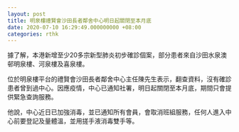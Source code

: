```yaml
---
layout: post
title: 明泉樓禮賢會沙田長者鄰舍中心明日起關閉至本月底
date: 2020-07-10 16:29:49.000000000 +08:00
categories: rthk
---
```


據了解，本港新增至少20多宗新型肺炎初步確診個案，部分患者來自沙田水泉澳邨明泉樓、河泉樓及喜泉樓。

位於明泉樓平台的禮賢會沙田長者鄰舍中心主任陳先生表示，翻查資料，沒有確診患者曾到過中心。因應疫情，中心已通知社署，明日起關閉至本月底，期間只會提供緊急查詢服務。

他說，中心近日已加強消毒，並已通知所有會員，會取消班組服務，任何人進入中心前要登記及量體溫，並用搓手液消毒雙手等。
